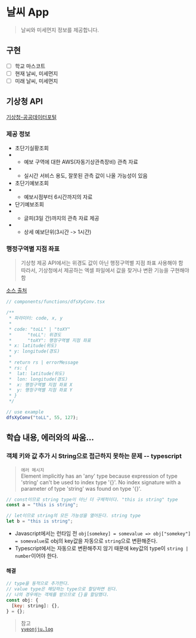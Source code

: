 # 날씨 App

> 날씨와 미세먼지 정보를 제공합니다.

## 구현

- [ ] 학교 마스코트
- [ ] 현재 날씨, 미세먼지
- [ ] 미래 날씨, 미세먼지

## 기상청 API

[기상청-공공데이터포털](https://www.data.go.kr/tcs/dss/selectApiDataDetailView.do?publicDataPk=15084084)

### 제공 정보

- 초단기실황조회
- - 예보 구역에 대한 AWS(자동기상관측장비) 관측 자료
- - 실시간 서비스 용도, 잘못된 관측 값이 나올 가능성이 있음
- 초단기예보조회
- - 예보시점부터 6시간까지의 자료
- 단기예보조회
- - 글피(3일 간)까지의 관측 자료 제공
- - 상세 예보단위(3시간 -> 1시간)

### 행정구역별 지점 좌표

> 기상청 제공 API에서는 위경도 값이 아닌 행정구역별 지점 좌표 사용해야 함  
> 따라서, 기상청에서 제공하는 엑셀 파일에서 값을 찾거나 변환 기능을 구현해야 함

[소스 출처](https://gist.github.com/fronteer-kr/14d7f779d52a21ac2f16)

```javascript
// components/functions/dfsXyConv.tsx

/**
 * 파라미터: code, x, y
 *
 * code: "toLL" | "toXY"
 *      "toLL": 위경도
 *      "toXY": 행정구역별 지점 좌표
 * x: latitude(위도)
 * y: longitude(경도)
 *
 * return rs | errorMessage
 * rs: {
 *  lat: latitude(위도)
 *  lon: longitude(경도)
 *  x: 행정구역별 지점 좌표 X
 *  y: 행정구역별 지점 좌표 Y
 * }
 */

// use example
dfsXyConv("toLL", 55, 127);
```

## 학습 내용, 에러와의 싸움...

### 객체 키와 값 추가 시 String으로 접근하지 못하는 문제 -- typescript

> `에러 메시지`  
> Element implicitly has an 'any' type because expression of type 'string' can't be used to index type '{}'. No index signature with a parameter of type 'string' was found on type '{}'.

```javascript
// const이므로 string type이 아닌 더 구체적이다. "this is string" type
const a = "this is string";

// let이므로 string의 모든 가능성을 열어둔다. string type
let b = "this is string";
```

- Javascript에서는 런타임 전 `obj[somekey] = somevalue => obj["somekey"] = somevalue`로 obj의 key값을 자동으로 `string`으로 변환해준다.
- Typescript에서는 자동으로 변환해주지 않기 때문에 key값의 type이 `string | number`이어야 한다.

#### 해결

```javascript
// type을 동적으로 추가한다.
// value type은 해당하는 type으로 할당하면 된다.
// 나의 경우에는 객체를 받으므로 {}을 할당했다.
const obj: {
  [key: string]: {},
} = {};
```

> 참고  
> [`yyeonjju.log`](https://velog.io/@yyeonjju/TypeScript-Index-Signature-string-key%EB%A1%9C-%EA%B0%9D%EC%B2%B4%EC%97%90-%EC%A0%91%EA%B7%BC%ED%95%98%EA%B8%B0)
